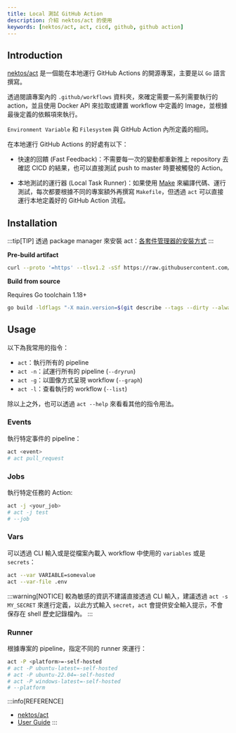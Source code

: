 ```yaml
---
title: Local 測試 GitHub Action
description: 介紹 nektos/act 的使用
keywords: [nektos/act, act, cicd, github, github action]
---
```


## Introduction

[nektos/act](https://github.com/nektos/act) 是一個能在本地運行 GitHub Actions 的開源專案，主要是以 `Go` 語言撰寫。

透過閱讀專案內的 `.github/workflows` 資料夾，來確定需要一系列需要執行的 action，並且使用 Docker API 來拉取或建置 workflow 中定義的 Image，並根據最後定義的依賴項來執行。

`Environment Variable` 和 `Filesystem` 與 GitHub Action 內所定義的相同。

在本地運行 GitHub Actions 的好處有以下：

* 快速的回饋 (Fast Feedback)：不需要每一次的變動都重新推上 repository 去確認 CICD 的結果，也可以直接測試 push to master 時要被觸發的 Action。

* 本地測試的運行器 (Local Task Runner)：如果使用 [Make](https://en.wikipedia.org/wiki/Make_(software)) 來編譯代碼、運行測試，每次都要根據不同的專案額外再撰寫 `Makefile`，但透過 `act` 可以直接運行本地定義好的 GitHub Action 流程。

## Installation

:::tip[TIP]
透過 package manager 來安裝 act：[各套件管理器的安裝方式](https://nektosact.com/installation/index.html#installation-via-software-package-manager)
:::

**Pre-build artifact**

```bash
curl --proto '=https' --tlsv1.2 -sSf https://raw.githubusercontent.com/nektos/act/master/install.sh | sudo bash
```

**Build from source**

Requires Go toolchain 1.18+

```bash
go build -ldflags "-X main.version=$(git describe --tags --dirty --always | sed -e 's/^v//')" -o dist/local/act main.go
```

## Usage

以下為我常用的指令：

* `act`：執行所有的 pipeline
* `act -n`：試運行所有的 pipeline (`--dryrun`)
* `act -g`：以圖像方式呈現 workflow (`--graph`)
* `act -l`：查看執行的 workflow (`--list`)

除以上之外，也可以透過 `act --help` 來看看其他的指令用法。

### Events

執行特定事件的 pipeline：

```bash
act <event>
# act pull_request
```

### Jobs

執行特定任務的 Action:

```bash
act -j <your_job>
# act -j test
# --job
```

### Vars

可以透過 CLI 輸入或是從檔案內載入 workflow 中使用的 `variables` 或是 `secrets`：

```bash
act --var VARIABLE=somevalue
act --var-file .env
```

:::warning[NOTICE]
較為敏感的資訊不建議直接透過 CLI 輸入，建議透過 `act -s MY_SECRET` 來進行定義，以此方式輸入 `secret`，`act` 會提供安全輸入提示，不會保存在 shell 歷史記錄檔內。
:::


### Runner

根據專案的 pipeline，指定不同的 runner 來運行：

```bash
act -P <platform>=-self-hosted
# act -P ubuntu-latest=-self-hosted
# act -P ubuntu-22.04=-self-hosted
# act -P windows-latest=-self-hosted
# --platform
```

:::info[REFERENCE]
* [nektos/act](https://github.com/nektos/act)
* [User Guide](https://nektosact.com/introduction.html)
:::